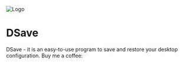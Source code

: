 ![Logo](https://user-images.githubusercontent.com/105108977/167253530-c27bd8c7-b636-43f1-85b6-9efce2d43a97.png)

# DSave
DSave - it is an easy-to-use program to save and restore your desktop configuration.
Buy me a coffee: [](buymecoffee.com/softwarecoreink)
